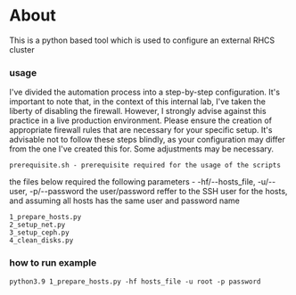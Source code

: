 # About
This is a python based tool which is used to configure an external RHCS cluster

### usage
I've divided the automation process into a step-by-step configuration. It's important to note that, in the context of this internal lab, I've taken the liberty of disabling the firewall. However, I strongly advise against this practice in a live production environment. Please ensure the creation of appropriate firewall rules that are necessary for your specific setup. It's advisable not to follow these steps blindly, as your configuration may differ from the one I've created this for. Some adjustments may be necessary.
```
prerequisite.sh - prerequisite required for the usage of the scripts
```
the files below required the following parameters - -hf/--hosts_file, -u/--user, -p/--password
the user/password reffer to the SSH user for the hosts, and assuming all hosts has the same user and password name
```
1_prepare_hosts.py 
2_setup_net.py
3_setup_ceph.py
4_clean_disks.py
```

### how to run example
```
python3.9 1_prepare_hosts.py -hf hosts_file -u root -p password
```
